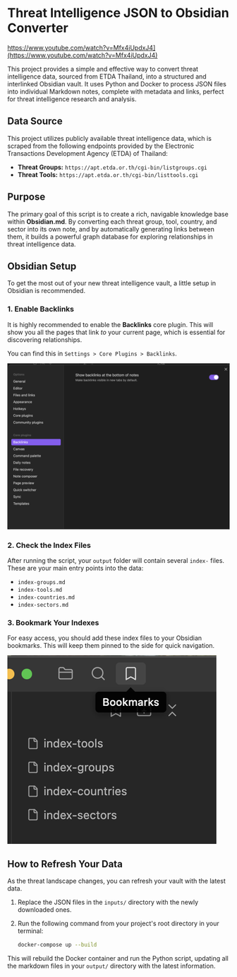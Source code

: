 # Threat Intelligence JSON to Obsidian Converter

https://www.youtube.com/watch?v=Mfx4iUpdxJ4](https://www.youtube.com/watch?v=Mfx4iUpdxJ4)

This project provides a simple and effective way to convert threat intelligence data, sourced from ETDA Thailand, into a structured and interlinked Obsidian vault. It uses Python and Docker to process JSON files into individual Markdown notes, complete with metadata and links, perfect for threat intelligence research and analysis.

## Data Source

This project utilizes publicly available threat intelligence data, which is scraped from the following endpoints provided by the Electronic Transactions Development Agency (ETDA) of Thailand:

-   **Threat Groups:** `https://apt.etda.or.th/cgi-bin/listgroups.cgi`
-   **Threat Tools:** `https://apt.etda.or.th/cgi-bin/listtools.cgi`



## Purpose

The primary goal of this script is to create a rich, navigable knowledge base within **Obsidian.md**. By converting each threat group, tool, country, and sector into its own note, and by automatically generating links between them, it builds a powerful graph database for exploring relationships in threat intelligence data.

## Obsidian Setup

To get the most out of your new threat intelligence vault, a little setup in Obsidian is recommended.

### 1. Enable Backlinks

It is highly recommended to enable the **Backlinks** core plugin. This will show you all the pages that link *to* your current page, which is essential for discovering relationships.

You can find this in `Settings > Core Plugins > Backlinks`.

![backlinks.png](backlinks.png)

### 2. Check the Index Files

After running the script, your `output` folder will contain several `index-` files. These are your main entry points into the data:

-   `index-groups.md`
-   `index-tools.md`
-   `index-countries.md`
-   `index-sectors.md`

### 3. Bookmark Your Indexes

For easy access, you should add these index files to your Obsidian bookmarks. This will keep them pinned to the side for quick navigation.

![bookmarks.png](bookmarks.png)


## How to Refresh Your Data

As the threat landscape changes, you can refresh your vault with the latest data.

1.  Replace the JSON files in the `inputs/` directory with the newly downloaded ones.
2.  Run the following command from your project's root directory in your terminal:

    ```bash
    docker-compose up --build
    ```

This will rebuild the Docker container and run the Python script, updating all the markdown files in your `output/` directory with the latest information.

